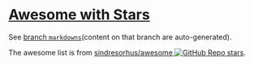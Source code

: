 # [Awesome with Stars](https://github.com/yz89122/awesome-with-stars/tree/markdowns#readme)

See [branch `markdowns`](https://github.com/yz89122/awesome-with-stars/tree/markdowns#readme)(content on that branch are auto-generated).

The awesome list is from [sindresorhus/awesome ![GitHub Repo stars](https://img.shields.io/github/stars/sindresorhus/awesome?style=social)](https://github.com/sindresorhus/awesome#readme).
